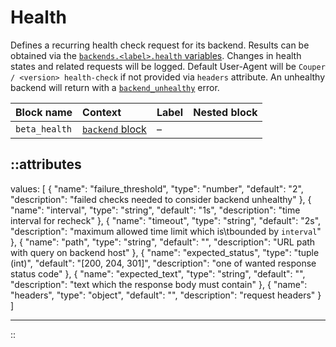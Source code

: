 # Health

Defines a recurring health check request for its backend. Results can be obtained via the [`backends.<label>.health` variables](../variables#backends).
Changes in health states and related requests will be logged. Default User-Agent will be `Couper / <version> health-check` if not provided
via `headers` attribute. An unhealthy backend will return with a [`backend_unhealthy`](../error-handling#api-error-types) error.

| Block name    | Context                           | Label | Nested block |
|:--------------|:----------------------------------|:------|:-------------|
| `beta_health` | [`backend` block](backend) | –     |              |

::attributes
---
values: [
  {
    "name": "failure_threshold",
    "type": "number",
    "default": "2",
    "description": "failed checks needed to consider backend unhealthy"
  },
  {
    "name": "interval",
    "type": "string",
    "default": "1s",
    "description": "time interval for recheck"
  },
  {
    "name": "timeout",
    "type": "string",
    "default": "2s",
    "description": "maximum allowed time limit which is\tbounded by <code>interval</code>"
  },
  {
    "name": "path",
    "type": "string",
    "default": "",
    "description": "URL path with query on backend host"
  },
  {
    "name": "expected_status",
    "type": "tuple (int)",
    "default": "[200, 204, 301]",
    "description": "one of wanted response status code"
  },
  {
    "name": "expected_text",
    "type": "string",
    "default": "",
    "description": "text which the response body must contain"
  },
  {
    "name": "headers",
    "type": "object",
    "default": "",
    "description": "request headers"
  }
]

---
::
